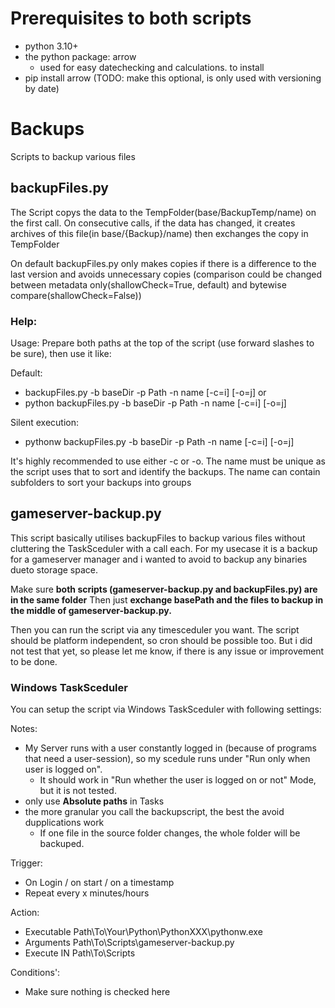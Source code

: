# Prerequisites to both scripts
- python 3.10+
- the python package: arrow
  - used for easy datechecking  and calculations. to install
- pip install arrow
 (TODO: make this optional, is only used with versioning by date)

# Backups
Scripts to backup various files 

## backupFiles.py
The Script copys the data to the TempFolder(base/BackupTemp/name) on the first call. On consecutive calls, if the data has changed, it creates archives of this file(in base/{Backup}/name) then exchanges the copy in TempFolder

On default backupFiles.py only makes copies if there is a difference to the last version and avoids unnecessary copies (comparison could be changed between metadata only(shallowCheck=True, default) and bytewise compare(shallowCheck=False))

### Help:
Usage: Prepare both paths at the top of the script (use forward slashes to be sure), then use it like:

Default:
- backupFiles.py -b baseDir -p Path -n name [-c=i] [-o=j] or
- python backupFiles.py -b baseDir -p Path -n name [-c=i] [-o=j]

Silent execution:
- pythonw backupFiles.py -b baseDir -p Path -n name [-c=i] [-o=j]

It's highly recommended to use either -c or -o.
The name must be unique as the script uses that to sort and identify the backups.
The name can contain subfolders to sort your backups into groups

## gameserver-backup.py
This script basically utilises backupFiles to backup various files without cluttering the TaskSceduler with a call each.
For my usecase it is a backup for a gameserver manager and i wanted to avoid to backup any binaries dueto storage space. 

Make sure **both scripts (gameserver-backup.py and backupFiles.py) are in the same folder**
Then just **exchange basePath and the files to backup in the middle of gameserver-backup.py.**

Then you can run the script via any timesceduler you want. The script should be platform independent, so cron should be possible too. But i did not test that yet, so please let me know, if there is any issue or improvement to be done.

### Windows TaskSceduler
You can setup the script via Windows TaskSceduler with following settings: 

Notes: 
- My Server runs with a user constantly logged in (because of programs that need a user-session), so my scedule runs under "Run only when user is logged on".
    - It should work in "Run whether the user is logged on or not" Mode, but it is not tested.
- only use **Absolute paths** in Tasks
- the more granular you call the backupscript, the best the avoid dupplications work
    - If one file in the source folder changes, the whole folder will be backuped.

Trigger: 
- On Login / on start / on a timestamp
- Repeat every x minutes/hours

Action:
- Executable Path\To\Your\Python\PythonXXX\pythonw.exe
- Arguments Path\To\Scripts\gameserver-backup.py
- Execute IN Path\To\Scripts
  
Conditions':
- Make sure nothing is checked here
